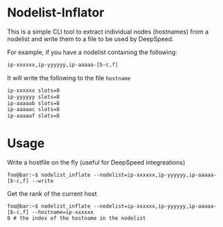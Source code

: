 # Nodelist-Inflator

This is a simple CLI tool to extract individual nodes (hostnames) from a nodelist and write them to a file to be used by DeepSpeed.

For example, if you have a nodelist containing the following:

```bash
ip-xxxxxx,ip-yyyyyy,ip-aaaaa-[b-c,f]
```

It will write the following to the file `hostname`

```bash
ip-xxxxxx slots=8
ip-yyyyyy slots=8
ip-aaaaab slots=8
ip-aaaaac slots=8
ip-aaaaaf slots=8
```

# Usage

Write a hostfile on the fly (useful for DeepSpeed integreations)
```console
foo@bar:~$ nodelist_inflate --nodelist=ip-xxxxxx,ip-yyyyyy,ip-aaaaa-[b-c,f] --write
```

Get the rank of the current host
```console
foo@bar:~$ nodelist_inflate --nodelist=ip-xxxxxx,ip-yyyyyy,ip-aaaaa-[b-c,f] --hostname=ip-xxxxxx
0 # the index of the hostname in the nodelist
``` 
